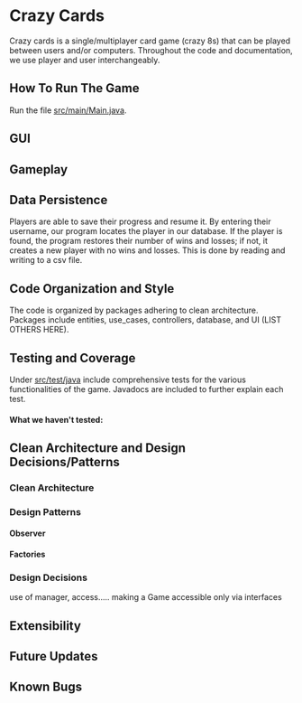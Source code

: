 # Crazy Cards

Crazy cards is a single/multiplayer card game (crazy 8s) that can be played between users and/or computers. Throughout
the code and documentation, we use player and user interchangeably.

## How To Run The Game

Run the file [src/main/Main.java](https://github.com/CSC207-2023Y-UofT/course-project-crazy-cards/blob/main/src/main/java/Main.java).

## GUI

## Gameplay

## Data Persistence
Players are able to save their progress and resume it. By entering their username, our program locates the player in our database.
If the player is found, the program restores their number of wins and losses; if not, it creates a new player with no wins and losses. 
This is done by reading and writing to a csv file.



## Code Organization and Style
The code is organized by packages adhering to clean architecture. Packages include entities, use_cases, controllers, database, and UI (LIST OTHERS HERE). 

## Testing and Coverage
Under [src/test/java](https://github.com/CSC207-2023Y-UofT/course-project-crazy-cards/tree/main/src/test/java) include comprehensive tests for the various functionalities of the game. Javadocs are included to further explain each test.

#### What we haven't tested:


## Clean Architecture and Design Decisions/Patterns

### Clean Architecture

### Design Patterns

#### Observer

#### Factories

### Design Decisions

use of manager, access..... making a Game accessible only via interfaces

## Extensibility

## Future Updates

## Known Bugs




